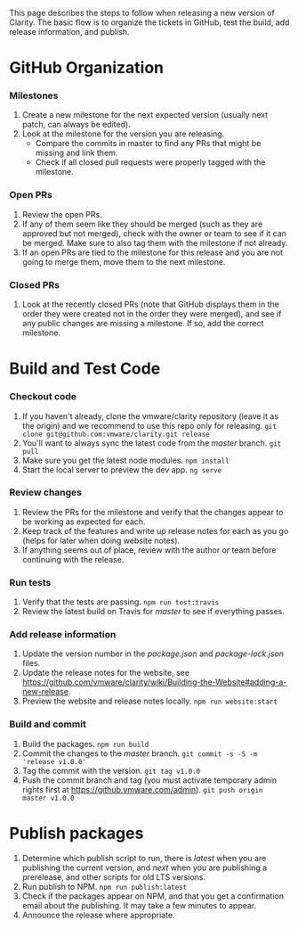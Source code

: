 This page describes the steps to follow when releasing a new version of Clarity. The basic flow is to organize the tickets in GitHub, test the build, add release information, and publish.

# GitHub Organization

### Milestones

1. Create a new milestone for the next expected version (usually next patch, can always be edited).
2. Look at the milestone for the version you are releasing.
    * Compare the commits in master to find any PRs that might be missing and link them. 
    * Check if all closed pull requests were properly tagged with the milestone.

### Open PRs

1. Review the open PRs.
2. If any of them seem like they should be merged (such as they are approved but not merged), check with the owner or team to see if it can be merged. Make sure to also tag them with the milestone if not already.
3. If an open PRs are tied to the milestone for this release and you are not going to merge them, move them to the next milestone.

### Closed PRs

1. Look at the recently closed PRs (note that GitHub displays them in the order they were created not in the order they were merged), and see if any public changes are missing a milestone. If so, add the correct milestone.

# Build and Test Code

### Checkout code

1. If you haven't already, clone the vmware/clarity repository (leave it as the origin) and we recommend to use this repo only for releasing. `git clone git@github.com:vmware/clarity.git release`
2. You'll want to always sync the latest code from the *master* branch. `git pull`
3. Make sure you get the latest node modules. `npm install`
4. Start the local server to preview the dev app. `ng serve`

### Review changes

1. Review the PRs for the milestone and verify that the changes appear to be working as expected for each.
2. Keep track of the features and write up release notes for each as you go (helps for later when doing website notes).
3. If anything seems out of place, review with the author or team before continuing with the release.

### Run tests

1. Verify that the tests are passing. `npm run test:travis`
2. Review the latest build on Travis for *master* to see if everything passes.

### Add release information

1. Update the version number in the *package.json* and *package-lock.json* files.
2. Update the release notes for the website, see https://github.com/vmware/clarity/wiki/Building-the-Website#adding-a-new-release.
3. Preview the website and release notes locally. `npm run website:start`

### Build and commit

1. Build the packages. `npm run build`
2. Commit the changes to the *master* branch. `git commit -s -S -m 'release v1.0.0'`
3. Tag the commit with the version. `git tag v1.0.0`
4. Push the commit branch and tag (you must activate temporary admin rights first at https://github.vmware.com/admin). `git push origin master v1.0.0`

# Publish packages

1. Determine which publish script to run, there is *latest* when you are publishing the current version, and *next* when you are publishing a prerelease, and other scripts for old LTS versions.
2. Run publish to NPM. `npm run publish:latest`
3. Check if the packages appear on NPM, and that you get a confirmation email about the publishing. It may take a few minutes to appear.
4. Announce the release where appropriate.